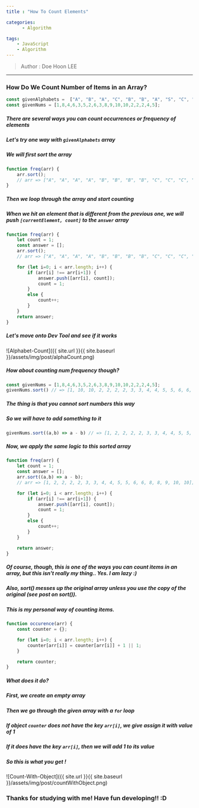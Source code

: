 ```yaml
---
title : "How To Count Elements"

categories:
      - Algorithm

tags:
    - JavaScript
    - Algorithm
---
```


> Author : Doe Hoon LEE

<hr>

### How Do We Count Number of Items in an Array?

```js
const givenAlphabets =  ["A", "B", "A", "C", "B", "B", "A", "S", "C", "B", "C", "A", "D", "S"];
const givenNums = [1,8,4,6,3,5,2,6,3,8,9,10,10,2,2,2,4,5];
```

##### There are several ways you can count occurrences or frequency of elements

##### Let's try one way with `givenAlphabets` array

##### We will first sort the array

```js
function freq(arr) {
    arr.sort();
    // arr => ["A", "A", "A", "A", "B", "B", "B", "B", "C", "C", "C", "D", "S", "S"];
}
```

##### Then we loop through the array and start counting

##### When we hit an element that is different from the previous one, we will push `[currentElement, count]` to the `answer` array

```js
function freq(arr) {
    let count = 1;
    const answer = [];
    arr.sort();
    // arr => ["A", "A", "A", "A", "B", "B", "B", "B", "C", "C", "C", "D", "S", "S"];

    for (let i=0; i < arr.length; i++) {
        if (arr[i] !== arr[i+1]) {
            answer.push([arr[i], count]);
            count = 1;
        }
        else {
            count++;
        }
    }
    return answer;
}
```

##### Let's move onto Dev Tool and see if it works

![Alphabet-Count]({{ site.url }}{{ site.baseurl }}/assets/img/post/alphaCount.png)

##### How about counting num frequency though?

```js
const givenNums = [1,8,4,6,3,5,2,6,3,8,9,10,10,2,2,2,4,5];
givenNums.sort() // => [1, 10, 10, 2, 2, 2, 2, 3, 3, 4, 4, 5, 5, 6, 6, 8, 8, 9];
```

##### The thing is that you cannot sort numbers this way

##### So we will have to add something to it

```js
givenNums.sort((a,b) => a - b) // => [1, 2, 2, 2, 2, 3, 3, 4, 4, 5, 5, 6, 6, 8, 8, 9, 10, 10];
```

##### Now, we apply the same logic to this sorted array

```js
function freq(arr) {
    let count = 1;
    const answer = [];
    arr.sort((a,b) => a - b);
    // arr => [1, 2, 2, 2, 2, 3, 3, 4, 4, 5, 5, 6, 6, 8, 8, 9, 10, 10];

    for (let i=0; i < arr.length; i++) {
        if (arr[i] !== arr[i+1]) {
            answer.push([arr[i], count]);
            count = 1;
        }
        else {
            count++;
        }
    }

    return answer;
}
```

##### Of course, though, this is one of the ways you can count items in an array, but this isn't really my thing.. Yes. I am lazy :)

##### Also, sort() messes up the original array unless you use the copy of the original (see post on sort()).

##### This is my personal way of counting items.

```js
function occurence(arr) {
    const counter = {};

    for (let i=0; i < arr.length; i++) {
        counter[arr[i]] = counter[arr[i]] + 1 || 1;
    }

    return counter;
}
```

##### What does it do?

##### First, we create an empty array

##### Then we go through the given array with a `for` loop

##### If object `counter` does not have the key `arr[i]`, we give assign it with value of 1

##### If it does have the key `arr[i]`, then we will add 1 to its value

##### So this is what you get !

![Count-With-Object]({{ site.url }}{{ site.baseurl }}/assets/img/post/countWithObject.png)


### Thanks for studying with me! Have fun developing!! :D